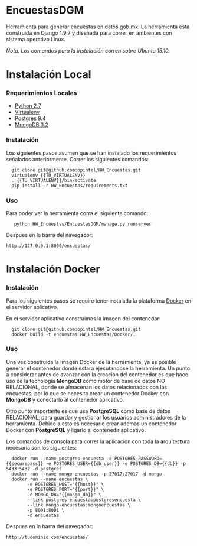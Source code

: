 # EncuestasDGM
Herramienta para generar encuestas en datos.gob.mx. La herramienta esta construida en Django 1.9.7 y diseñada para correr en ambientes con sistema operativo Linux.

*Nota. Los comandos para la instalación corren sobre Ubuntu 15.10.*

# Instalación Local

### Requerimientos Locales
- [Python 2.7](https://www.python.org/download/releases/2.7/)
- [Virtualenv](https://virtualenv.pypa.io/en/stable/)
- [Postgres 9.4](https://www.postgresql.org/download/linux/ubuntu/)
- [MongoDB 3.2](https://www.mongodb.com/mongodb-3.2)

### Instalación
Los siguientes pasos asumen que se han instalado los requerimientos señalados anteriormente. Correr los siguientes comandos:
```shell
  git clone git@github.com:opintel/HW_Encuestas.git
  virtualenv {{TU_VIRTUALENV}}
  . {{TU_VIRTUALENV}}/bin/activate
  pip install -r HW_Encuestas/requirements.txt
```

### Uso
Para poder ver la herramienta corra el siguiente comando:
```
   python HW_Encuestas/EncuestasDGM/manage.py runserver
```
Despues en la barra del navegador:
```
http://127.0.0.1:8000/encuestas/
```

# Instalación Docker
### Instalación
Para los siguientes pasos se require tener instalada la plataforma [Docker](https://www.docker.com/products/overview) en el servidor aplicativo.

En el servidor aplicativo construimos la imagen del contenedor:
```
  git clone git@github.com:opintel/HW_Encuestas.git
  docker build -t encuestas HW_Encuestas/Docker/.
```
### Uso
Una vez construida la imagen Docker de la herramienta, ya es posible generar el contenedor donde estara ejecutandose la herramienta. Un punto a considerar antes de avanzar con la creación del contenedor es que hace uso de la tecnologia **MongoDB** como motor de base de datos NO RELACIONAL, donde se almacenan los datos relacionados con las encuestas, por lo que se necesita crear un contenedor Docker con **MongoDB** y conectarlo al contenedor aplicativo.

Otro punto importante es que usa **PostgreSQL** como base de datos RELACIONAL, para guardar y gestionar los usuarios administradores de la herramienta. Debido a esto es necesario crear ademas un contenedor Docker con **PostgreSQL** y ligarlo al contenedir aplicativo.

Los comandos de consola para correr la aplicacion con toda la arquitectura necesaria son los siguientes:
```
  docker run --name postgres-encuesta -e POSTGRES_PASSWORD={{securepass}} -e POSTGRES_USER={{db_user}} -e POSTGRES_DB={{db}} -p 5433:5432 -d postgres
  docker run --name mongo-encuestas -p 27017:27017 -d mongo
  docker run --name encuestas \
        -e POSTGRES_HOST="{{host}}" \
        -e POSTGRES_PORT="{{port}}" \
        -e MONGO_DB="{{mongo_db}}" \
        --link postgres-encuesta:postgresencuesta \
        --link mongo-encuestas:mongoencuestas \
        -p 8001:8001 \
        -d encuestas

```

Despues en la barra del navegador:
```
http://tudominio.com/encuestas/
```

